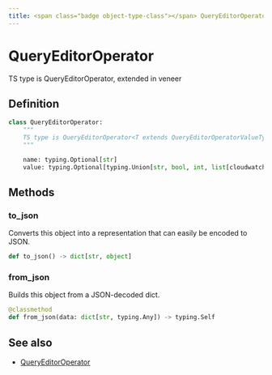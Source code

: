 ```yaml
---
title: <span class="badge object-type-class"></span> QueryEditorOperator
---
```

# <span class="badge object-type-class"></span> QueryEditorOperator

TS type is QueryEditorOperator<T extends QueryEditorOperatorValueType>, extended in veneer

## Definition

```python
class QueryEditorOperator:
    """
    TS type is QueryEditorOperator<T extends QueryEditorOperatorValueType>, extended in veneer
    """

    name: typing.Optional[str]
    value: typing.Optional[typing.Union[str, bool, int, list[cloudwatch.QueryEditorOperatorType]]]
```
## Methods

### <span class="badge object-method"></span> to_json

Converts this object into a representation that can easily be encoded to JSON.

```python
def to_json() -> dict[str, object]
```

### <span class="badge object-method"></span> from_json

Builds this object from a JSON-decoded dict.

```python
@classmethod
def from_json(data: dict[str, typing.Any]) -> typing.Self
```

## See also

 * <span class="badge builder"></span> [QueryEditorOperator](./builder-QueryEditorOperator.md)
